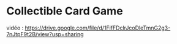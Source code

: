 # Collectible Card Game

vidéo : https://drive.google.com/file/d/1FifFDclrJcoDleTmnG2g3-7nJtpF9t2B/view?usp=sharing
